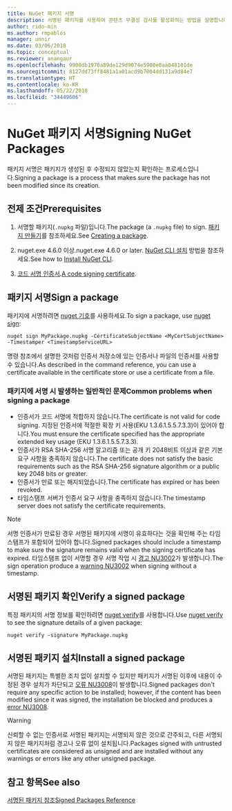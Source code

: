 ```yaml
---
title: NuGet 패키지 서명
description: 서명된 패키지를 사용하여 콘텐츠 무결성 검사를 활성화하는 방법을 설명합니다.
author: rido-min
ms.author: rmpablos
manager: unnir
ms.date: 03/06/2018
ms.topic: conceptual
ms.reviewer: anangaur
ms.openlocfilehash: 9900db1970a89de129d9074e5900e0aa048101de
ms.sourcegitcommit: 8127dd73ff8481a1a01acd9b7004dd131a9d84e7
ms.translationtype: HT
ms.contentlocale: ko-KR
ms.lasthandoff: 05/22/2018
ms.locfileid: "34449606"
---
```

# <a name="signing-nuget-packages"></a><span data-ttu-id="32ddd-103">NuGet 패키지 서명</span><span class="sxs-lookup"><span data-stu-id="32ddd-103">Signing NuGet Packages</span></span>

<span data-ttu-id="32ddd-104">패키지 서명은 패키지가 생성된 후 수정되지 않았는지 확인하는 프로세스입니다.</span><span class="sxs-lookup"><span data-stu-id="32ddd-104">Signing a package is a process that makes sure the package has not been modified since its creation.</span></span>

## <a name="prerequisites"></a><span data-ttu-id="32ddd-105">전제 조건</span><span class="sxs-lookup"><span data-stu-id="32ddd-105">Prerequisites</span></span>

1. <span data-ttu-id="32ddd-106">서명할 패키지(`.nupkg` 파일)입니다.</span><span class="sxs-lookup"><span data-stu-id="32ddd-106">The package (a `.nupkg` file) to sign.</span></span> <span data-ttu-id="32ddd-107">[패키지 만들기](creating-a-package.md)를 참조하세요.</span><span class="sxs-lookup"><span data-stu-id="32ddd-107">See [Creating a package](creating-a-package.md).</span></span>

1. <span data-ttu-id="32ddd-108">nuget.exe 4.6.0 이상.</span><span class="sxs-lookup"><span data-stu-id="32ddd-108">nuget.exe 4.6.0 or later.</span></span> <span data-ttu-id="32ddd-109">[NuGet CLI 설치](../install-nuget-client-tools.md#nugetexe-cli) 방법을 참조하세요.</span><span class="sxs-lookup"><span data-stu-id="32ddd-109">See how to [Install NuGet CLI](../install-nuget-client-tools.md#nugetexe-cli).</span></span>

1. <span data-ttu-id="32ddd-110">[코드 서명 인증서](../reference/signed-packages-reference.md#get-a-code-signing-certificate).</span><span class="sxs-lookup"><span data-stu-id="32ddd-110">[A code signing certificate](../reference/signed-packages-reference.md#get-a-code-signing-certificate).</span></span>

## <a name="sign-a-package"></a><span data-ttu-id="32ddd-111">패키지 서명</span><span class="sxs-lookup"><span data-stu-id="32ddd-111">Sign a package</span></span>

<span data-ttu-id="32ddd-112">패키지에 서명하려면 [nuget 기호](../tools/cli-ref-sign.md)를 사용하세요.</span><span class="sxs-lookup"><span data-stu-id="32ddd-112">To sign a package, use [nuget sign](../tools/cli-ref-sign.md):</span></span>

```cli
nuget sign MyPackage.nupkg -CertificateSubjectName <MyCertSubjectName> -Timestamper <TimestampServiceURL>
```

<span data-ttu-id="32ddd-113">명령 참조에서 설명한 것처럼 인증서 저장소에 있는 인증서나 파일의 인증서를 사용할 수 있습니다.</span><span class="sxs-lookup"><span data-stu-id="32ddd-113">As described in the command reference, you can use a certificate available in the certificate store or use a certificate from a file.</span></span>

### <a name="common-problems-when-signing-a-package"></a><span data-ttu-id="32ddd-114">패키지에 서명 시 발생하는 일반적인 문제</span><span class="sxs-lookup"><span data-stu-id="32ddd-114">Common problems when signing a package</span></span>

- <span data-ttu-id="32ddd-115">인증서가 코드 서명에 적합하지 않습니다.</span><span class="sxs-lookup"><span data-stu-id="32ddd-115">The certificate is not valid for code signing.</span></span> <span data-ttu-id="32ddd-116">지정된 인증서에 적절한 확장 키 사용(EKU 1.3.6.1.5.5.7.3.3)이 있어야 합니다.</span><span class="sxs-lookup"><span data-stu-id="32ddd-116">You must ensure the certificate specified has the appropriate extended key usage (EKU 1.3.6.1.5.5.7.3.3).</span></span>
- <span data-ttu-id="32ddd-117">인증서가 RSA SHA-256 서명 알고리즘 또는 공개 키 2048비트 이상과 같은 기본 요구 사항을 충족하지 않습니다.</span><span class="sxs-lookup"><span data-stu-id="32ddd-117">The certificate does not satisfy the basic requirements such as the RSA SHA-256 signature algorithm or a public key 2048 bits or greater.</span></span>
- <span data-ttu-id="32ddd-118">인증서가 만료 또는 해지되었습니다.</span><span class="sxs-lookup"><span data-stu-id="32ddd-118">The certificate has expired or has been revoked.</span></span>
- <span data-ttu-id="32ddd-119">타임스탬프 서버가 인증서 요구 사항을 충족하지 않습니다.</span><span class="sxs-lookup"><span data-stu-id="32ddd-119">The timestamp server does not satisfy the certificate requirements.</span></span>

> [!Note]
> <span data-ttu-id="32ddd-120">서명 인증서가 만료된 경우 서명된 패키지에 서명이 유효하다는 것을 확인해 주는 타임스탬프가 포함되어 있어야 합니다.</span><span class="sxs-lookup"><span data-stu-id="32ddd-120">Signed packages should include a timestamp to make sure the signature remains valid when the signing certificate has expired.</span></span> <span data-ttu-id="32ddd-121">타임스탬프 없이 서명할 경우 서명 작업 시 [경고 NU3002](../reference/Errors-and-Warnings.md#nu3002)가 발생합니다.</span><span class="sxs-lookup"><span data-stu-id="32ddd-121">The sign operation produce a [warning NU3002](../reference/Errors-and-Warnings.md#nu3002) when signing without a timestamp.</span></span>

## <a name="verify-a-signed-package"></a><span data-ttu-id="32ddd-122">서명된 패키지 확인</span><span class="sxs-lookup"><span data-stu-id="32ddd-122">Verify a signed package</span></span>

<span data-ttu-id="32ddd-123">특정 패키지의 서명 정보를 확인하려면 [nuget verify](../tools/cli-ref-verify.md)를 사용합니다.</span><span class="sxs-lookup"><span data-stu-id="32ddd-123">Use [nuget verify](../tools/cli-ref-verify.md) to see the signature details of a given package:</span></span>

```cli
nuget verify -signature MyPackage.nupkg
```

## <a name="install-a-signed-package"></a><span data-ttu-id="32ddd-124">서명된 패키지 설치</span><span class="sxs-lookup"><span data-stu-id="32ddd-124">Install a signed package</span></span>

<span data-ttu-id="32ddd-125">서명된 패키지는 특별한 조치 없이 설치할 수 있지만 패키지가 서명된 이후에 내용이 수정된 경우 설치가 차단되고 [오류 NU3008](../reference/Errors-and-Warnings.md#nu3008)이 발생합니다.</span><span class="sxs-lookup"><span data-stu-id="32ddd-125">Signed packages don't require any specific action to be installed; however, if the content has been modified since it was signed, the installation be blocked and produces a [error NU3008](../reference/Errors-and-Warnings.md#nu3008).</span></span>

> [!Warning]
> <span data-ttu-id="32ddd-126">신뢰할 수 없는 인증서로 서명된 패키지는 서명되지 않은 것으로 간주되고, 다른 서명되지 않은 패키지처럼 경고나 오류 없이 설치됩니다.</span><span class="sxs-lookup"><span data-stu-id="32ddd-126">Packages signed with untrusted certificates are considered as unsigned and are installed without any warnings or errors like any other unsigned package.</span></span>

## <a name="see-also"></a><span data-ttu-id="32ddd-127">참고 항목</span><span class="sxs-lookup"><span data-stu-id="32ddd-127">See also</span></span>

[<span data-ttu-id="32ddd-128">서명된 패키지 참조</span><span class="sxs-lookup"><span data-stu-id="32ddd-128">Signed Packages Reference</span></span>](../reference/Signed-Packages-Reference.md)
